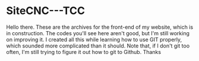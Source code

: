 # SiteCNC---TCC
Hello there. These are the archives for the front-end of my website, which is in construction. 
The codes you'll see here aren't good, but I'm still working on improving it. I created all this while learning how to use GIT properly, which sounded more complicated than it should.
Note that, if I don't git too often, I'm still trying to figure it out how to git to Github. Thanks
